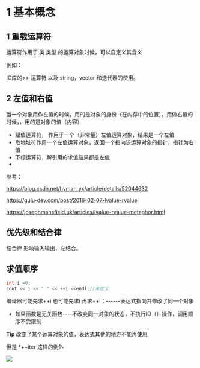 # 1 基本概念


## 1 重载运算符
运算符作用于 类 类型 的运算对象时候，可以自定义其含义

例如：

IO库的>>  运算符 以及 string，vector 和迭代器的使用。


## 2 左值和右值


当一个对象用作左值的时候，用的是对象的身份（在内存中的位置），用做右值的时候，，用的是对象的值（内容）


* 赋值运算符， 作用于一个（非常量）左值运算对象，结果是一个左值
* 取地址符作用一个左值运算对象，返回一个指向该运算对象的指针，指针为右值
* 下标运算符，解引用的求值结果都是左值
*

参考：

https://blog.csdn.net/hyman_yx/article/details/52044632

https://gulu-dev.com/post/2016-02-07-lvalue-rvalue

https://josephmansfield.uk/articles/lvalue-rvalue-metaphor.html


## 优先级和结合律

结合律  影响输入输出，左结合。

## 求值顺序

```cpp
int i =0;
cout << i << " " << ++i <<endl;//未定义

```

编译器可能先求++i 也可能先求i 再求++i；------表达式指向并修改了同一个对象

* 如果函数是无关函数----不改变同一对象的状态，不执行IO（）操作，调用顺序不受限制

**Tip**
改变了某个运算对象的值，表达式其他的地方不能再使用

但是 *++iter 这样的例外

![](https://github.com/LiuChuang0059/learn_cpp/blob/master/chapter_4/%E6%B1%82%E5%80%BC%E9%A1%BA%E5%BA%8F.png)














